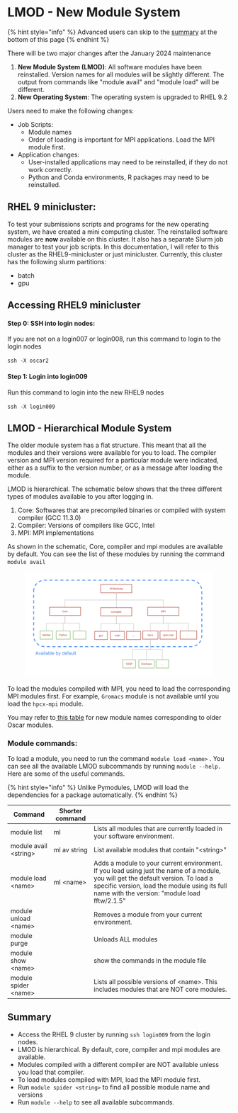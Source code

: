 # LMOD - New Module System

{% hint style="info" %}
Advanced users can skip to the [summary](lmod-new-module-system.md#summary) at the bottom of this page
{% endhint %}

There will be two major changes after the January 2024 maintenance

1. **New Module System (LMOD)**: All software modules have been reinstalled. Version names for all modules will be slightly different.  The output from commands like "module avail" and "module load" will be different.
2. **New Operating System**: The operating system is upgraded to RHEL 9.2

Users need to make the following changes:

* Job Scripts:
  * Module names
  * Order of loading is important for MPI applications. Load the MPI module first.
* Application changes:
  * User-installed applications may need to be reinstalled, if they do not work correctly.
  * Python and  Conda environments, R packages may need to be reinstalled.

## RHEL 9 minicluster:&#x20;

To test your submissions scripts and programs for the new operating system, we have created a mini computing cluster. The reinstalled software modules are **now** available on this cluster. It also has a separate Slurm job manager to test your job scripts. In this documentation, I will refer to this cluster as the RHEL9-minicluster or just minicluster. Currently, this cluster has the following slurm partitions:

* batch
* gpu

## Accessing RHEL9 minicluster

#### Step 0: SSH into login nodes:

&#x20;If you are not on a login007 or login008, run this command to login to the login nodes

`ssh -X oscar2`

#### Step 1: Login into login009

Run this command to login into the new RHEL9 nodes

`ssh -X login009`

## LMOD - Hierarchical Module System

The older module system has a flat structure. This meant that all the modules and their versions were available for you to load. The compiler version and MPI version required for a particular module were indicated, either as a suffix to the version number, or as a message after loading the module.

LMOD is hierarchical. The schematic below shows that the three different types of modules available to you after logging in.&#x20;

1. Core: Softwares that are precompiled binaries or compiled with system compiler (GCC 11.3.0)&#x20;
2. Compiler: Versions of compilers like GCC, Intel
3. MPI: MPI implementations

As shown in the schematic, Core, compiler and mpi modules are available by default. You can see the list of these modules by running the command `module avail`

<figure><img src="../.gitbook/assets/hierarchy3.png" alt=""><figcaption></figcaption></figure>

To load the modules compiled with MPI, you need to load the corresponding MPI modules first. For example, `Gromacs` module is not available until you load the `hpcx-mpi` module.

You may refer to[ this table](module-changes.md) for new module names corresponding to older Oscar modules.

### Module commands:

To load a module, you need to run the command `module load <name>` . You can see all the available LMOD subcommands by running `module --help.` Here are some of the useful commands.&#x20;

{% hint style="info" %}
Unlike Pymodules, LMOD will load the dependencies for a package automatically.
{% endhint %}

| Command                | Shorter command |                                                                                                                                                                                                                                      |
| ---------------------- | --------------- | ------------------------------------------------------------------------------------------------------------------------------------------------------------------------------------------------------------------------------------ |
| module list            | ml              | Lists all modules that are currently loaded in your software environment.                                                                                                                                                            |
| module avail \<string> | ml av string    | List available modules that contain "\<string>"                                                                                                                                                                                      |
| module load \<name>    | ml \<name>      | Adds a module to your current environment. If you load using just the name of a module, you will get the default version. To load a specific version, load the module using its full name with the version: "module load fftw/2.1.5" |
| module unload \<name>  |                 | Removes a module from your current environment.                                                                                                                                                                                      |
| module purge           |                 | Unloads ALL modules                                                                                                                                                                                                                  |
| module show \<name>    |                 | show the commands in the module file                                                                                                                                                                                                 |
| module spider \<name>  |                 | Lists all possible versions of \<name>. This includes modules that are NOT core modules.                                                                                                                                             |

## Summary

* Access the RHEL 9 cluster by running `ssh login009` from the login nodes.
* LMOD is hierarchical. By default, core, compiler and mpi modules are available.
* Modules compiled with a different compiler are NOT available unless you load that compiler.
* To load modules compiled with MPI, load the MPI module first.
* Run `module spider <string>` to find all possible module name and versions
* Run `module --help` to see all available subcommands.
